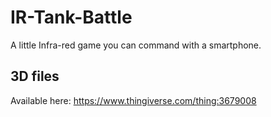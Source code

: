 # IR-Tank-Battle
A little Infra-red game you can command with a smartphone.
## 3D files
Available here: https://www.thingiverse.com/thing:3679008
